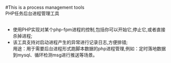 #This is a process management tools<br/>
PHP任务后台进程管理工具<br/><br/>
* 使用PHP实现对某个php-fpm进程的控制,包括你可以开始它,停止它,或者直接杀掉进程;<br/>
* 该工具支持对启动进程产生的异常进行记录日志,方便排错;<br/>
用途：用于需要后台进程形式跑脚本数据的php进程管理,例如：定时落地数据到mysql、循环检测msg进行推送等场景。

